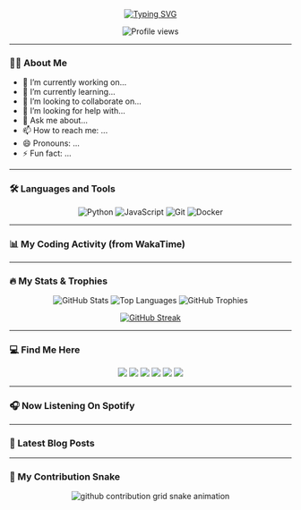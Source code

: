<div align="center">

  <!-- Optional Header Image -->
  <!-- <img src="[YOUR_HEADER_IMAGE_URL]" alt="Header Image" /> -->

  <!-- Animated Header -->
  <a href="https://git.io/typing-svg">
    <img src="https://readme-typing-svg.demolab.com?font=Fira+Code&weight=700&size=40&pause=1000&color=00B871&center=true&vCenter=true&width=800&lines=Hey+there%2C+I'm+%5BYOUR_NAME%5D;%5BYOUR_TITLE%5D" alt="Typing SVG" />
  </a>

  <!-- Profile View Counter -->
  <p>
    <img src="https://komarev.com/ghpvc/?username=[YOUR_USERNAME]&label=PROFILE+VIEWS&style=for-the-badge&color=brightgreen" alt="Profile views" />
  </p>
  
</div>

---

### 👨‍💻 About Me

- 🔭 I’m currently working on... 
- 🌱 I’m currently learning... 
- 👯 I’m looking to collaborate on... 
- 🤔 I’m looking for help with... 
- 💬 Ask me about... 
- 📫 How to reach me: ...
- 😄 Pronouns: ... 
- ⚡ Fun fact: ... 

---

### 🛠️ Languages and Tools

<p align="center">
  <!-- Add your language and tool badges here -->
  <img src="https://img.shields.io/badge/Python-282C34?logo=python&logoColor=3776AB" alt="Python" />
  <img src="https://img.shields.io/badge/JavaScript-282C34?logo=javascript&logoColor=F7DF1E" alt="JavaScript" />
  <img src="https://img.shields.io/badge/Git-282C34?logo=git&logoColor=F05032" alt="Git" />
  <img src="https://img.shields.io/badge/Docker-282C34?logo=docker&logoColor=2496ED" alt="Docker" />
</p>

---

### 📊 My Coding Activity (from WakaTime)

<!-- WAKATIME:START -->
<!-- This section will be automatically updated by a GitHub Action -->
<!-- WAKATIME:END -->

---

### 🔥 My Stats & Trophies

<p align="center">
  <!-- GitHub Stats -->
  <img src="https://github-readme-stats.vercel.app/api?username=[YOUR_USERNAME]&show_icons=true&theme=gotham&count_private=true&include_all_commits=true" alt="GitHub Stats" />
  <!-- Top Languages -->
  <img src="https://github-readme-stats.vercel.app/api/top-langs/?username=[YOUR_USERNAME]&layout=compact&theme=gotham" alt="Top Languages" />
  <!-- GitHub Trophies -->
  <img src="https://github-profile-trophy.vercel.app/?username=[YOUR_USERNAME]&theme=gotham" alt="GitHub Trophies" />
</p>
<p align="center">
  <!-- GitHub Streak -->
  <a href="https://git.io/streak-stats">
    <img src="https://streak-stats.demolab.com?user=[YOUR_USERNAME]&theme=gotham" alt="GitHub Streak" />
  </a>
</p>

---

### 💻 Find Me Here

<p align="center">
  <a href="https://github.com/[YOUR_USERNAME]" target="_blank"><img src="https://img.shields.io/badge/GitHub-282C34?logo=github&logoColor=white" /></a>
  <a href="https://x.com/[YOUR_TWITTER_HANDLE]" target="_blank"><img src="https://img.shields.io/badge/Twitter-282C34?logo=x&logoColor=white" /></a>
  <a href="https://www.linkedin.com/in/[YOUR_LINKEDIN_USERNAME]" target="_blank"><img src="https://img.shields.io/badge/LinkedIn-282C34?logo=linkedin&logoColor=0077B5" /></a>
  <a href="https://dev.to/[YOUR_DEVTO_USERNAME]" target="_blank"><img src="https://img.shields.io/badge/dev.to-282C34?logo=dev.to&logoColor=white" /></a>
  <a href="https://stackoverflow.com/users/[YOUR_STACKOVERFLOW_USERID]/[YOUR_USERNAME]" target="_blank"><img src="https://img.shields.io/badge/StackOverflow-282C34?logo=stackoverflow&logoColor=F58025" /></a>
  <a href="https://leetcode.com/u/[YOUR_LEETCODE_USERNAME]/" target="_blank"><img src="https://img.shields.io/badge/LeetCode-282C34?logo=leetcode&logoColor=white" /></a>
</p>

---

### 🎧 Now Listening On Spotify

<!-- SPOTIFY:START -->
<!-- This section will be automatically updated by a GitHub Action -->
<!-- SPOTIFY:END -->

---

### 📝 Latest Blog Posts

<!-- BLOG-POST-LIST:START -->
<!-- This section will be automatically updated by a GitHub Action -->
<!-- BLOG-POST-LIST:END -->

---

### 🐍 My Contribution Snake

<div align="center">
  <picture>
    <source media="(prefers-color-scheme: dark)" srcset="https://raw.githubusercontent.com/[YOUR_USERNAME]/[YOUR_USERNAME]/output/github-contribution-grid-snake-dark.svg">
    <source media="(prefers-color-scheme: light)" srcset="https://raw.githubusercontent.com/[YOUR_USERNAME]/[YOUR_USERNAME]/output/github-contribution-grid-snake.svg">
    <img alt="github contribution grid snake animation" src="https://raw.githubusercontent.com/[YOUR_USERNAME]/[YOUR_USERNAME]/output/github-contribution-grid-snake.svg">
  </picture>
</div>
